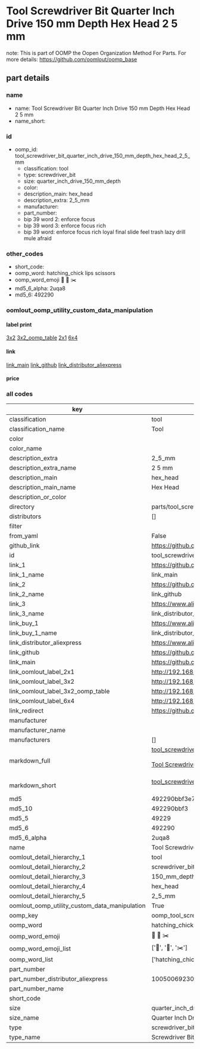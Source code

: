 # Tool Screwdriver Bit Quarter Inch Drive 150 mm Depth Hex Head 2 5 mm  

note: This is part of OOMP the Oopen Organization Method For Parts. For more details: https://github.com/oomlout/oomp_base

##  part details
  







### name
* name: Tool Screwdriver Bit Quarter Inch Drive 150 mm Depth Hex Head 2 5 mm
* name_short: 
### id
* oomp_id: tool_screwdriver_bit_quarter_inch_drive_150_mm_depth_hex_head_2_5_mm
  * classification: tool
  * type: screwdriver_bit
  * size: quarter_inch_drive_150_mm_depth
  * color: 
  * description_main: hex_head
  * description_extra: 2_5_mm
  * manufacturer: 
  * part_number: 
  * bip 39 word 2: enforce focus
  * bip 39 word 3: enforce focus rich
  * bip 39 word: enforce focus rich loyal final slide feel trash lazy drill mule afraid

### other_codes
* short_code: 
* oomp_word: hatching_chick lips scissors
* oomp_word_emoji :hatching_chick: :lips: :scissors:
* md5_6_alpha: 2uqa8
* md5_6: 492290






### oomlout_oomp_utility_custom_data_manipulation
#### label print
[3x2](http://192.168.1.245:1112/?label=oomp%202uqa8)
[3x2_oomp_table](http://192.168.1.108:1112/?label=oomp%202uqa8)
[2x1](http://192.168.1.242:1112/?label=oomp%202uqa8)
[6x4](http://192.168.1.55:1112/?label=oomp%202uqa8)    

#### link

[link_main](https://github.com/oomlout/oomlout_oomp_version_1_messy/tree/main/parts/tool_screwdriver_bit_quarter_inch_drive_150_mm_depth_hex_head_2_5_mm) [link_github](https://github.com/oomlout/oomlout_oomp_version_1_messy/tree/main/parts/tool_screwdriver_bit_quarter_inch_drive_150_mm_depth_hex_head_2_5_mm) [link_distributor_aliexpress](https://www.aliexpress.com/item/1005006923093945.html)                            

#### price







### all codes 
| key | value |  
| --- | --- |  
| classification | tool |  
| classification_name | Tool |  
| color |  |  
| color_name |  |  
| description_extra | 2_5_mm |  
| description_extra_name | 2 5 mm |  
| description_main | hex_head |  
| description_main_name | Hex Head |  
| description_or_color |   |  
| directory | parts/tool_screwdriver_bit_quarter_inch_drive_150_mm_depth_hex_head_2_5_mm |  
| distributors | [] |  
| filter |  |  
| from_yaml | False |  
| github_link | https://github.com/oomlout/oomlout_oomp_part_src/tree/main/parts/tool_screwdriver_bit_quarter_inch_drive_150_mm_depth_hex_head_2_5_mm |  
| id | tool_screwdriver_bit_quarter_inch_drive_150_mm_depth_hex_head_2_5_mm |  
| link_1 | https://github.com/oomlout/oomlout_oomp_version_1_messy/tree/main/parts/tool_screwdriver_bit_quarter_inch_drive_150_mm_depth_hex_head_2_5_mm |  
| link_1_name | link_main |  
| link_2 | https://github.com/oomlout/oomlout_oomp_version_1_messy/tree/main/parts/tool_screwdriver_bit_quarter_inch_drive_150_mm_depth_hex_head_2_5_mm |  
| link_2_name | link_github |  
| link_3 | https://www.aliexpress.com/item/1005006923093945.html |  
| link_3_name | link_distributor_aliexpress |  
| link_buy_1 | https://www.aliexpress.com/item/1005006923093945.html |  
| link_buy_1_name | link_distributor_aliexpress |  
| link_distributor_aliexpress | https://www.aliexpress.com/item/1005006923093945.html |  
| link_github | https://github.com/oomlout/oomlout_oomp_version_1_messy/tree/main/parts/tool_screwdriver_bit_quarter_inch_drive_150_mm_depth_hex_head_2_5_mm |  
| link_main | https://github.com/oomlout/oomlout_oomp_version_1_messy/tree/main/parts/tool_screwdriver_bit_quarter_inch_drive_150_mm_depth_hex_head_2_5_mm |  
| link_oomlout_label_2x1 | http://192.168.1.242:1112/?label=oomp%202uqa8 |  
| link_oomlout_label_3x2 | http://192.168.1.245:1112/?label=oomp%202uqa8 |  
| link_oomlout_label_3x2_oomp_table | http://192.168.1.108:1112/?label=oomp%202uqa8 |  
| link_oomlout_label_6x4 | http://192.168.1.55:1112/?label=oomp%202uqa8 |  
| link_redirect | https://github.com/oomlout/oomlout_oomp_version_1_messy/tree/main/parts/tool_screwdriver_bit_quarter_inch_drive_150_mm_depth_hex_head_2_5_mm |  
| manufacturer |  |  
| manufacturer_name |  |  
| manufacturers | [] |  
| markdown_full | [tool_screwdriver_bit_quarter_inch_drive_150_mm_depth_hex_head_2_5_mm](none)<br>[](none)<br>[Tool Screwdriver Bit Quarter Inch Drive 150 Mm Depth Hex Head 2 5 Mm](none)<br><br> |  
| markdown_short | [tool_screwdriver_bit_quarter_inch_drive_150_mm_depth_hex_head_2_5_mm](none)<br><br> |  
| md5 | 492290bbf3e76a9b2e2b484972968a51 |  
| md5_10 | 492290bbf3 |  
| md5_5 | 49229 |  
| md5_6 | 492290 |  
| md5_6_alpha | 2uqa8 |  
| name | Tool Screwdriver Bit Quarter Inch Drive 150 mm Depth Hex Head 2 5 mm |  
| oomlout_detail_hierarchy_1 | tool |  
| oomlout_detail_hierarchy_2 | screwdriver_bit |  
| oomlout_detail_hierarchy_3 | 150_mm_depth |  
| oomlout_detail_hierarchy_4 | hex_head |  
| oomlout_detail_hierarchy_5 | 2_5_mm |  
| oomlout_oomp_utility_custom_data_manipulation | True |  
| oomp_key | oomp_tool_screwdriver_bit_quarter_inch_drive_150_mm_depth_hex_head_2_5_mm |  
| oomp_word | hatching_chick lips scissors |  
| oomp_word_emoji | :hatching_chick: :lips: :scissors: |  
| oomp_word_emoji_list | [':hatching_chick:', ':lips:', ':scissors:'] |  
| oomp_word_list | ['hatching_chick', 'lips', 'scissors'] |  
| part_number |  |  
| part_number_distributor_aliexpress | 1005006923093945 |  
| part_number_name |  |  
| short_code |  |  
| size | quarter_inch_drive_150_mm_depth |  
| size_name | Quarter Inch Drive 150 mm Depth |  
| type | screwdriver_bit |  
| type_name | Screwdriver Bit |  
